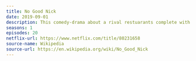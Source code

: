 ```yaml
---
title: No Good Nick
date: 2019-09-01
description: This comedy-drama about a rival restuarants complete with dirty tactics and mob connections was cancelled after its debut 2-part season. 
seasons: 1
episodes: 20
netflix-url: https://www.netflix.com/title/80231658
source-name: Wikipedia  
source-url: https://en.wikipedia.org/wiki/No_Good_Nick
---
```


